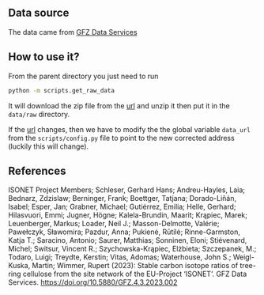 
## Data source

The data came from [GFZ Data Services](https://dataservices.gfz-potsdam.de/panmetaworks/showshort.php?id=082517c6-a951-11ed-95b8-f851ad6d1e4b)

## How to use it?


From the parent directory you just need to run
```bash 
python -m scripts.get_raw_data
```

It will download the zip file from the [url](https://datapub.gfz-potsdam.de/download/10.5880.GFZ.4.3.2023.002sdfsd/2023-001_ISONET-Project-Members_13C_Data.zip) and unzip it then put it in the `data/raw` directory.

If the [url](https://datapub.gfz-potsdam.de/download/10.5880.GFZ.4.3.2023.002sdfsd/2023-001_ISONET-Project-Members_13C_Data.zip) changes, then we have to modify the the global variable `data_url` from the `scripts/config.py` file to point to the new corrected address (luckily this will change).

## References
ISONET Project Members; Schleser, Gerhard Hans; Andreu-Hayles, Laia; Bednarz, Zdzislaw; Berninger, Frank; Boettger, Tatjana; Dorado-Liñán, Isabel; Esper, Jan; Grabner, Michael; Gutiérrez, Emilia; Helle, Gerhard; Hilasvuori, Emmi; Jugner, Högne; Kalela-Brundin, Maarit; Krąpiec, Marek; Leuenberger, Markus; Loader, Neil J.; Masson-Delmotte, Valérie; Pawełczyk, Sławomira; Pazdur, Anna; Pukienė, Rūtilė; Rinne-Garmston, Katja T.; Saracino, Antonio; Saurer, Matthias; Sonninen, Eloni; Stiévenard, Michel; Switsur, Vincent R.; Szychowska-Krąpiec, Elżbieta; Szczepanek, M.; Todaro, Luigi; Treydte, Kerstin; Vitas, Adomas; Waterhouse, John S.; Weigl-Kuska, Martin; Wimmer, Rupert (2023): Stable carbon isotope ratios of tree-ring cellulose from the site network of the EU-Project ‘ISONET’. GFZ Data Services. https://doi.org/10.5880/GFZ.4.3.2023.002